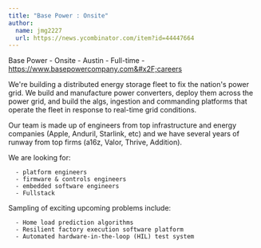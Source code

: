 ```yaml
---
title: "Base Power : Onsite"
author:
  name: jmg2227
  url: https://news.ycombinator.com/item?id=44447664
---
```


<JobNavigation />

Base Power - Onsite - Austin - Full-time - <a href="https:&#x2F;&#x2F;www.basepowercompany.com&#x2F;careers" rel="nofollow">https:&#x2F;&#x2F;www.basepowercompany.com&#x2F;careers</a>

We&#x27;re building a distributed energy storage fleet to fix the nation&#x27;s power grid. We build and manufacture power converters, deploy them across the power grid, and build the algs, ingestion and commanding platforms that operate the fleet in response to real-time grid conditions.

Our team is made up of engineers from top infrastructure and energy companies (Apple, Anduril, Starlink, etc) and we have several years of runway from top firms (a16z, Valor, Thrive, Addition).

We are looking for:

<pre><code>  - platform engineers
  - firmware &amp; controls engineers 
  - embedded software engineers
  - Fullstack
</code></pre>
Sampling of exciting upcoming problems include:

<pre><code>  - Home load prediction algorithms  
  - Resilient factory execution software platform 
  - Automated hardware-in-the-loop (HIL) test system</code></pre>
<JobApplication />
